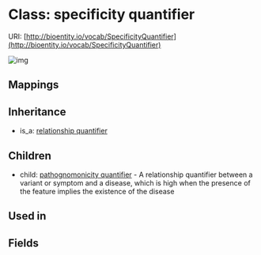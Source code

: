 # Class: specificity quantifier




URI: [http://bioentity.io/vocab/SpecificityQuantifier](http://bioentity.io/vocab/SpecificityQuantifier)

![img](http://yuml.me/diagram/nofunky;dir:TB/class/\[RelationshipQuantifier]^-\[SpecificityQuantifier],%20\[SpecificityQuantifier]^-\[PathognomonicityQuantifier])
## Mappings

## Inheritance

 *  is_a: [relationship quantifier](RelationshipQuantifier.md)
## Children

 *  child: [pathognomonicity quantifier](PathognomonicityQuantifier.md) - A relationship quantifier between a variant or symptom and a disease, which is high when the presence of the feature implies the existence of the disease
## Used in

## Fields

